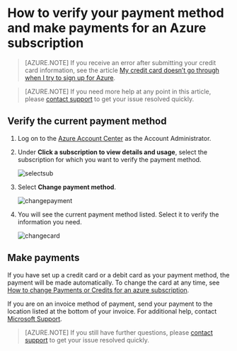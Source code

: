 <properties
	pageTitle="How to verify your payment method and make payments for an Azure subscription | Microsoft Azure"
	description="Describes How to verify your payment method and make payments for an Azure subscription"
	services=""
	documentationCenter=""
	authors="genlin"
	manager="msmbaldwin"
	editor=""
	tags="billing"
	/>

<tags
	ms.service="billing"
	ms.workload="na"
	ms.tgt_pltfrm="na"
	ms.devlang="na"
	ms.topic="article"
	ms.date="08/17/2016"
	ms.author="genli"/>

# How to verify your payment method and make payments for an Azure subscription

>[AZURE.NOTE] If you receive an error after submitting your credit card information, see the article [My credit card doesn’t go through when I try to sign up for Azure](billing-credit-card-fails-during-azure-sign-up.md).

> [AZURE.NOTE] If you need more help at any point in this article, please [contact support](https://portal.azure.com/?#blade/Microsoft_Azure_Support/HelpAndSupportBlade) to get your issue resolved quickly.

## Verify the current payment method
1. Log on to the [Azure Account Center](https://account.windowsazure.com/Subscriptions) as the Account Administrator.

2. Under **Click a subscription to view details and usage**, select the subscription for which you want to verify the payment method.

     ![selectsub](./media/billing-verify-and-make-payment/selectsub.png)

3. Select **Change payment method**.

    ![changepayment](./media/billing-verify-and-make-payment/changepayment.png)

4. You will see the current payment method listed. Select it to verify the information you need.

    ![changecard](./media/billing-verify-and-make-payment/changecard.png)

## Make payments

If you have set up a credit card or a debit card as your payment method, the payment will be made automatically.  To change the card at any time, see [How to change Payments or Credits for an azure subscription](billing-how-to-change-credit-card.md).

If you are on an invoice method of payment, send your payment to the location listed at the bottom of your invoice. For additional help, contact [Microsoft Support](https://portal.azure.com/#blade/Microsoft_Azure_Support/HelpAndSupportBlade).

> [AZURE.NOTE] If you still have further questions, please [contact support](https://portal.azure.com/?#blade/Microsoft_Azure_Support/HelpAndSupportBlade) to get your issue resolved quickly.
